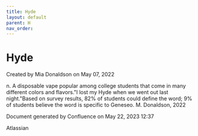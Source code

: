 ```yaml
---
title: Hyde
layout: default
parent: H
nav_order:
---
```


# Hyde

Created by  Mia Donaldson on May 07, 2022

n. A disposable vape popular among college students that come in many different colors and flavors.&quot;I lost my Hyde when we went out last night.&quot;Based on survey results, 82% of students could define the word; 9% of students believe the word is specific to Geneseo. M. Donaldson, 2022

Document generated by Confluence on May 22, 2023 12:37

Atlassian
